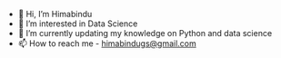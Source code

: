 - 👋 Hi, I’m Himabindu
- 👀 I’m interested in Data Science
- 🌱 I’m currently updating my knowledge on Python and data science
- 📫 How to reach me - himabindugs@gmail.com

<!---
himabindugs/himabindugs is a ✨ special ✨ repository because its `README.md` (this file) appears on your GitHub profile.
You can click the Preview link to take a look at your changes.
--->
